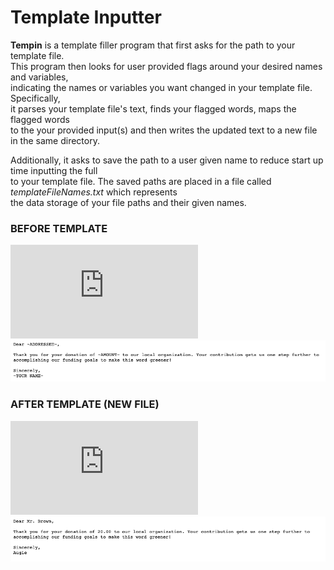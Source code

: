 # Template Inputter
**Tempin** is a template filler program that first asks for the path to your template file. </br>
This program then looks for user provided flags around your desired names and variables,</br>
indicating the names or variables you want changed in your template file. Specifically,</br>
it parses your template file's text, finds your flagged words, maps the flagged words </br>
to the your provided input(s) and then writes the updated text to a new file in the same directory. </br>

Additionally, it asks to save the path to a user given name to reduce start up time inputting the full </br>
to your template file. The saved paths are placed in a file called *templateFileNames.txt* which represents </br>
the data storage of your file paths and their given names.

### BEFORE TEMPLATE

![Image of faketemp.txt](https://github.com/AugdenES/Template-Inputter/blob/master/faketemp.txt?raw=true)
![Image of faketemp.txt](https://github.com/AugdenES/Template-Inputter/blob/master/before.png)

### AFTER TEMPLATE (NEW FILE)
![Image of newEmail.txt](https://github.com/AugdenES/Template-Inputter/blob/master/newEmail.txt?raw=true)
![Image of newEmail.txt](https://github.com/AugdenES/Template-Inputter/blob/master/after.png)
